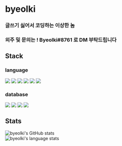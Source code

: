 
# byeolki

### 글쓰기 싫어서 코딩하는 이상한 놈
### 외주 및 문의는 ! Byeolki#8761 로 DM 부탁드립니다

## Stack

### language
<img src="https://img.shields.io/badge/python-4374D9?style=for-the-badge&logo=python&logoColor=white"> <img src="https://img.shields.io/badge/html5-E34F26?style=for-the-badge&logo=html5&logoColor=white"> <img src="https://img.shields.io/badge/css-1572B6?style=for-the-badge&logo=css3&logoColor=white"> <img src="https://img.shields.io/badge/javascript-F7DF1E?style=for-the-badge&logo=javascript&logoColor=white"> <img src="https://img.shields.io/badge/C-A8B9CC?style=for-the-badge&logo=C&logoColor=white"> <img src="https://img.shields.io/badge/Java-007396?style=for-the-badge&logo=OpenJDK&logoColor=white">

### database
<img src="https://img.shields.io/badge/sqlite-003B57?style=for-the-badge&logo=sqlite&logoColor=white"> <img src="https://img.shields.io/badge/firebase-FFCA28?style=for-the-badge&logo=firebase&logoColor=white"> <img src="https://img.shields.io/badge/json-000000?style=for-the-badge&logo=json&logoColor=white"> <img src="https://img.shields.io/badge/mongodb-47A248?style=for-the-badge&logo=mongodb&logoColor=white"> 

## Stats
![byeolki's GitHub stats](https://github-readme-stats.vercel.app/api?username=byeolki&count_private=true&theme=radical)<br>
![byeolki's language stats](https://github-readme-stats.vercel.app/api/top-langs/?username=byeolki&langs_count=8&layout=compact&theme=radical)
